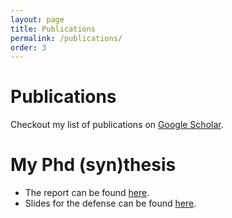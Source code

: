 ```yaml
---
layout: page
title: Publications
permalink: /publications/
order: 3
---
```


Publications
===============
Checkout my list of publications on <a href="https://scholar.google.fr/citations?user=FDWgJY8AAAAJ&hl=fr">Google Scholar</a>.
<!-- Here is a list of some of my publications: -->
<!-- {% raw %} -->
<!-- <iframe src="https://haltools.archives-ouvertes.fr/Public/afficheRequetePubli.php?auteur_exp=Elvis%2C+Dohmatob&CB_auteur=oui&CB_titre=oui&CB_article=oui&langue=Anglais&tri_exp=date_publi&ordre_aff=TA&Fen=Aff&css=../css/VisuCondenseSsCadre.css" -->
<!--  style="width: 100%; border:none" height="1800pt" scrolling="yes"> -->
<!--  &nbsp; -->
<!--  </iframe> -->
<!-- {% endraw %} -->

My Phd (syn)thesis
=======================
- The report can be found <a href="https://tel.archives-ouvertes.fr/tel-01630295">here</a>.
- Slides for the defense can be found <a href="https://github.com/dohmatob/thesis/blob/master/slides.pdf">here</a>.
